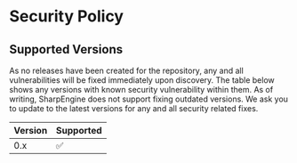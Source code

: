 # Security Policy

## Supported Versions

As no releases have been created for the repository, any and all vulnerabilities will be fixed immediately upon discovery.
The table below shows any versions with known security vulnerability within them. 
As of writing, SharpEngine does not support fixing outdated versions. We ask you to update to the latest versions for any and all security related fixes. 

| Version | Supported          |
| ------- | ------------------ |
| 0.x   | :white_check_mark: |
<!--
| Example   | :x:                |

TBD
## Reporting a Vulnerability

Use this section to tell people how to report a vulnerability.

Tell them where to go, how often they can expect to get an update on a
reported vulnerability, what to expect if the vulnerability is accepted or
declined, etc.
-->
